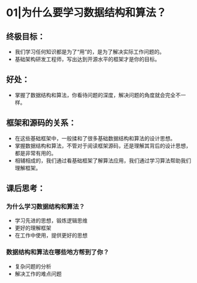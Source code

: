 # 01|为什么要学习数据结构和算法？

## 终极目标：

- 我们学习任何知识都是为了“用”的，是为了解决实际工作问题的。
- 基础架构研发工程师，写出达到开源水平的框架才是你的目标。

## 好处：

- 掌握了数据结构和算法，你看待问题的深度，解决问题的角度就会完全不一样。

## 框架和源码的关系：

- 在这些基础框架中，一般揉和了很多基础数据结构和算法的设计思想。
- 掌握数据结构和算法，不管对于阅读框架源码，还是理解其背后的设计思想，都是非常有用的。
- 相辅相成的，我们通过看基础框架了解算法应用，我们通过学习算法帮助我们理解框架。

## 课后思考：

### 为什么学习数据结构和算法？

- 学习先进的思想，锻炼逻辑思维
- 更好的理解框架
- 在工作中使用，提供更好的思想

### 数据结构和算法在哪些地方帮到了你？

- 复杂问题的分析
- 解决工作的难点问题